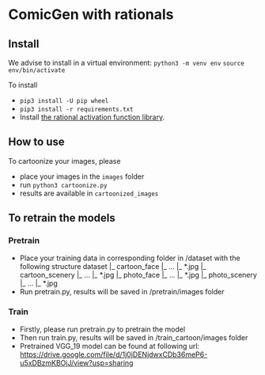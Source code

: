 # ComicGen with rationals


## Install
We advise to install in a virtual environment:
`python3 -m venv env`
`source env/bin/activate`

To install
* `pip3 install -U pip wheel`
* `pip3 install -r requirements.txt`
* Install [the rational activation function library](https://github.com/ml-research/rational_activations).

## How to use
To cartoonize your images, please
* place your images in the `images` folder
* run `python3 cartoonize.py`
* results are available in `cartoonized_images `



## To retrain the models
### Pretrain
- Place your training data in corresponding folder in /dataset with the following structure
        dataset
        |_ cartoon_face
	   |_ ...
	   |_ *.jpg
        |_ cartoon_scenery
	   |_ ...
	   |_ *.jpg
        |_ photo_face
	   |_ ...
	   |_ *.jpg
        |_ photo_scenery
	   |_ ...
	   |_ *.jpg
- Run pretrain.py, results will be saved in /pretrain/images folder

### Train
- Firstly, please run pretrain.py to pretrain the model
- Then run train.py, results will be saved in /train_cartoon/images folder
- Pretrained VGG_19 model can be found at following url:
https://drive.google.com/file/d/1j0jDENjdwxCDb36meP6-u5xDBzmKBOjJ/view?usp=sharing
